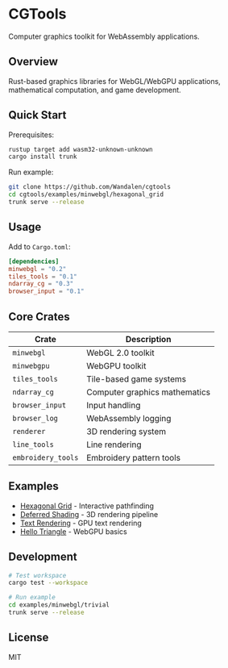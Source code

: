 # CGTools

Computer graphics toolkit for WebAssembly applications.

## Overview

Rust-based graphics libraries for WebGL/WebGPU applications, mathematical computation, and game development.

## Quick Start

Prerequisites:
```bash
rustup target add wasm32-unknown-unknown
cargo install trunk
```

Run example:
```bash
git clone https://github.com/Wandalen/cgtools
cd cgtools/examples/minwebgl/hexagonal_grid
trunk serve --release
```

## Usage

Add to `Cargo.toml`:
```toml
[dependencies]
minwebgl = "0.2"
tiles_tools = "0.1"
ndarray_cg = "0.3"
browser_input = "0.1"
```

## Core Crates

| Crate | Description |
|-------|-------------|
| `minwebgl` | WebGL 2.0 toolkit |
| `minwebgpu` | WebGPU toolkit |
| `tiles_tools` | Tile-based game systems |
| `ndarray_cg` | Computer graphics mathematics |
| `browser_input` | Input handling |
| `browser_log` | WebAssembly logging |
| `renderer` | 3D rendering system |
| `line_tools` | Line rendering |
| `embroidery_tools` | Embroidery pattern tools |

## Examples

- [Hexagonal Grid](./examples/minwebgl/hexagonal_grid/) - Interactive pathfinding
- [Deferred Shading](./examples/minwebgl/deferred_shading/) - 3D rendering pipeline
- [Text Rendering](./examples/minwebgl/text_rendering/) - GPU text rendering
- [Hello Triangle](./examples/minwebgpu/hello_triangle/) - WebGPU basics

## Development

```bash
# Test workspace
cargo test --workspace

# Run example
cd examples/minwebgl/trivial
trunk serve --release
```

## License

MIT